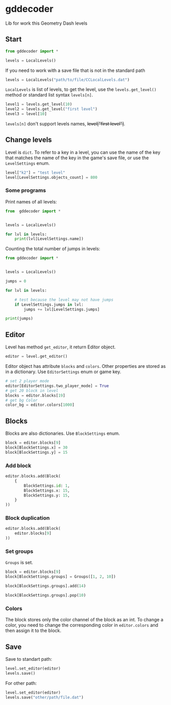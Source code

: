 # gddecoder
Lib for work this Geometry Dash levels


## Start
```py
from gddecoder import *

levels = LocalLevels()
```
If you need to work with a save file that is not in the standard path
```py
levels = LocalLevels("path/to/file/CCLocalLevels.dat")
```
`LocalLevels` is list of levels, to get the level, use the `levels.get_level()` method or standard list syntax `levels[n]`.

```py
level1 = levels.get_level(10)
level2 = levels.get_level("first level")
level3 = level[10]
```

`levels[n]` don't support levels names, ~~level["first level"]~~.

## Change levels
Level is `dict`. To refer to a key in a level, you can use the name of the key that matches the name of the key in the game's save file, or use the `LevelSettings` enum.

```py
level["k2"] = "test level"
level[LevelSettings.objects_count] = 800
```

### Some programs

Print names of all levels:
```py
from  gddecoder import *


levels = LocalLevels()

for lvl in levels:
    print(lvl[LevelSettings.name])
```

Counting the total number of jumps in levels:
```py
from gddecoder import *


levels = LocalLevels()

jumps = 0

for lvl in levels:

    # test because the level may not have jumps
    if LevelSettings.jumps in lvl:
        jumps += lvl[LevelSettings.jumps]

print(jumps)
```

## Editor

Level has method `get_editor`, it return Editor object.
```py
editor = level.get_editor()
```

Editor object has attribute `blocks` and `colors`. Other properties are stored as in a dictionary. Use `EditorSettings` enum or game key.
```py
# set 2 player mode
editor[EditorSettings.two_player_mode] = True
# get 20 block in level
blocks = editor.blocks[19]
# get bg Color
color_bg = editor.colors[1000]
```

## Blocks

Blocks are also dictionaries. Use `BlockSettings` enum.
```py
block = editor.blocks[9]
block[BlockSettings.x] = 30
block[BlockSettings.y] = 15
```

### Add block
```py
editor.blocks.add(Block(
    {
        BlockSettings.id: 1,
        BlockSettings.x: 15,
        BlockSettings.y: 15,
    }
))
```

### Block duplication
```py
editor.blocks.add(Block(
    editor.blocks[9]
))
```

### Set groups
`Groups` is set.
```py
block = editor.blocks[9]
block[BlockSettings.groups] = Groups([1, 2, 10])
```
```py
block[BlockSettings.groups].add(14)
```
```py
block[BlockSettings.groups].pop(10)
```

### Colors
The block stores only the color channel of the block as an int. To change a color, you need to change the corresponding color in `editor.colors` and then assign it to the block.


## Save
Save to standart path:
```py
level.set_editor(editor)
levels.save()
```
For other path:
```py
level.set_editor(editor)
levels.save("other/path/file.dat")
```
